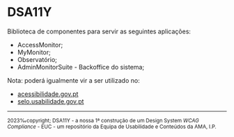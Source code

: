# DSA11Y

Biblioteca de componentes para servir as seguintes aplicações:

- AccessMonitor;
- MyMonitor;
- Observatório;
- AdminMonitorSuite - Backoffice do sistema;

Nota: poderá igualmente vir a ser utilizado no:

- [acessibilidade.gov.pt](https://acessibilidade.gov.pt)
- [selo.usabilidade.gov.pt](https://selo.usabilidade.gov.pt)

---
<p><small>2023‰copyright; DSA11Y - a nossa 1ª construção de um Design System <em lang="en">WCAG Compliance</em> - EUC - um repositório da Equipa de Usabilidade e Conteúdos da AMA, I.P.</small></p>
